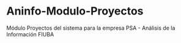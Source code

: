 # Aninfo-Modulo-Proyectos
Módulo Proyectos del sistema para la empresa PSA - Análisis de la Información FIUBA
